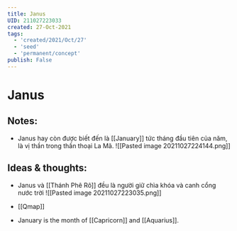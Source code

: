 ```yaml
---
title: Janus
UID: 211027223033
created: 27-Oct-2021
tags:
  - 'created/2021/Oct/27'
  - 'seed'
  - 'permanent/concept'
publish: False
---
```

# Janus

## Notes:
- Janus hay còn được biết đến là [[January]] tức tháng đầu tiên của năm, là vị thần trong thần thoại La Mã.
![[Pasted image 20211027224144.png]]

## Ideas & thoughts:
- Janus và [[Thánh Phê Rô]] đều là người giữ chìa khóa và canh cổng nước trời
![[Pasted image 20211027223035.png]]

- [[Qmap]]
- January is the month of [[Capricorn]] and [[Aquarius]].


